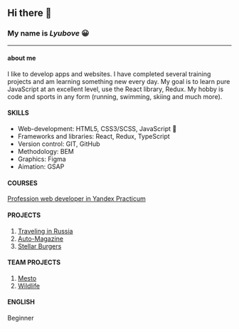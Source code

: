 
## Hi there 👋
### My name is _Lyubove_ :grinning:
______________________

#### **about me**

I like to develop apps and websites. I have completed several training projects and am learning something new every day. My goal is to learn pure JavaScript at an excellent level, use the React library, Redux. My hobby is code and sports in any form (running, swimming, skiing and much more).

#### SKILLS

- Web-development: HTML5, CSS3/SCSS, JavaScript :revolving_hearts:
- Frameworks and libraries: React, Redux, TypeScript
- Version control: GIT, GitHub
- Methodology: BEM
- Graphics: Figma
- Aimation: GSAP

#### COURSES

[Profession web developer in Yandex Practicum](https://practicum.yandex.ru/web-plus/)

#### PROJECTS

1. [Traveling in Russia](https://luba-web.github.io/russian-travel/)
2. [Auto-Magazine](https://luba-web.github.io/Auto-Magazine/)
3. [Stellar Burgers](https://luba-web.github.io/stellar-burgers/)

#### TEAM PROJECTS

1. [Mesto](https://loown101.github.io/mesto-project/index.html)
2. [Wildlife](https://luba-web.github.io/Wildlife/)

#### ENGLISH

Beginner

